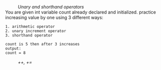 <div class="hint" title="Practice topics">
  <i style="padding-left: 40px;">Unary and shorthand operators</i>
</div>
You are given int variable count already declared and initialized.
practice increasing value by one using 3 different ways:

    1. arithmetic operator
    2. unary increment operator
    3. shorthand operator

    count is 5 then after 3 increases
    output:
    count = 8
<div class="hint">
  <i style="padding-left: 40px;"> ++, += </i>
</div>

